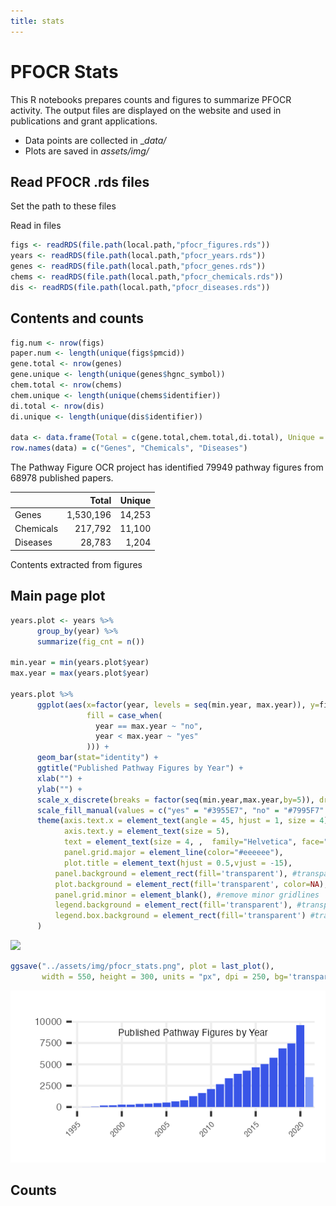 ```yaml
---
title: stats
---
```


# PFOCR Stats

This R notebooks prepares counts and figures to summarize PFOCR
activity. The output files are displayed on the website and used in
publications and grant applications.

-   Data points are collected in \_*data/*
-   Plots are saved in *assets/img/*

## Read PFOCR .rds files

Set the path to these files

Read in files

``` r
figs <- readRDS(file.path(local.path,"pfocr_figures.rds"))
years <- readRDS(file.path(local.path,"pfocr_years.rds"))
genes <- readRDS(file.path(local.path,"pfocr_genes.rds"))
chems <- readRDS(file.path(local.path,"pfocr_chemicals.rds"))
dis <- readRDS(file.path(local.path,"pfocr_diseases.rds"))
```

## Contents and counts

``` r
fig.num <- nrow(figs)
paper.num <- length(unique(figs$pmcid))
gene.total <- nrow(genes)
gene.unique <- length(unique(genes$hgnc_symbol))
chem.total <- nrow(chems)
chem.unique <- length(unique(chems$identifier))
di.total <- nrow(dis)
di.unique <- length(unique(dis$identifier))

data <- data.frame(Total = c(gene.total,chem.total,di.total), Unique = c(gene.unique, chem.unique, di.unique))
row.names(data) = c("Genes", "Chemicals", "Diseases")
```

The Pathway Figure OCR project has identified 79949 pathway figures from
68978 published papers.

|           |     Total | Unique |
|:----------|----------:|-------:|
| Genes     | 1,530,196 | 14,253 |
| Chemicals |   217,792 | 11,100 |
| Diseases  |    28,783 |  1,204 |

Contents extracted from figures

## Main page plot

``` r
years.plot <- years %>%
      group_by(year) %>%
      summarize(fig_cnt = n())

min.year = min(years.plot$year)
max.year = max(years.plot$year)
    
years.plot %>%
      ggplot(aes(x=factor(year, levels = seq(min.year, max.year)), y=fig_cnt, 
                 fill = case_when(
                   year == max.year ~ "no",
                   year < max.year ~ "yes"
                 ))) +
      geom_bar(stat="identity") +
      ggtitle("Published Pathway Figures by Year") +
      xlab("") + 
      ylab("") +
      scale_x_discrete(breaks = factor(seq(min.year,max.year,by=5)), drop=FALSE)  +
      scale_fill_manual(values = c("yes" = "#3955E7", "no" = "#7995F7" ), guide = "none" ) + 
      theme(axis.text.x = element_text(angle = 45, hjust = 1, size = 4),
            axis.text.y = element_text(size = 5),
            text = element_text(size = 4, ,  family="Helvetica", face="plain"),
            panel.grid.major = element_line(color="#eeeeee"), 
            plot.title = element_text(hjust = 0.5,vjust = -15),
          panel.background = element_rect(fill='transparent'), #transparent panel bg
          plot.background = element_rect(fill='transparent', color=NA), #transparent plot bg
          panel.grid.minor = element_blank(), #remove minor gridlines
          legend.background = element_rect(fill='transparent'), #transparent legend bg
          legend.box.background = element_rect(fill='transparent') #transparent legend panel
      ) 
```

![](stats_files/figure-markdown_github/plot-1.png)

``` r
ggsave("../assets/img/pfocr_stats.png", plot = last_plot(), 
       width = 550, height = 300, units = "px", dpi = 250, bg='transparent')
```

![](assets/img/pfocr_stats.png)

## Counts
